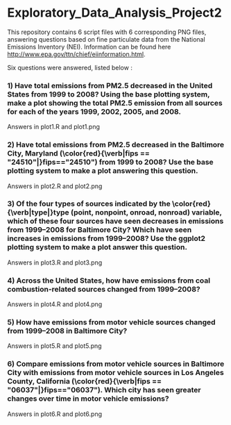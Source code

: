 # Exploratory_Data_Analysis_Project2

This repository contains 6 script files with 6 corresponding PNG files, answering questions based on fine particulate data from the  National Emissions Inventory (NEI). Information can be found here http://www.epa.gov/ttn/chief/eiinformation.html.

Six questions were answered, listed below :

### 1) Have total emissions from PM2.5 decreased in the United States from 1999 to 2008? Using the base plotting system, make a plot showing the total PM2.5 emission from all sources for each of the years 1999, 2002, 2005, and 2008.

Answers in plot1.R and plot1.png

### 2) Have total emissions from PM2.5 decreased in the Baltimore City, Maryland (\color{red}{\verb|fips == "24510"|}fips=="24510") from 1999 to 2008? Use the base plotting system to make a plot answering this question.

Answers in plot2.R and plot2.png

### 3) Of the four types of sources indicated by the \color{red}{\verb|type|}type (point, nonpoint, onroad, nonroad) variable, which of these four sources have seen decreases in emissions from 1999–2008 for Baltimore City? Which have seen increases in emissions from 1999–2008? Use the ggplot2 plotting system to make a plot answer this question.

Answers in plot3.R and plot3.png

### 4) Across the United States, how have emissions from coal combustion-related sources changed from 1999–2008?

Answers in plot4.R and plot4.png

### 5) How have emissions from motor vehicle sources changed from 1999–2008 in Baltimore City?

Answers in plot5.R and plot5.png

### 6) Compare emissions from motor vehicle sources in Baltimore City with emissions from motor vehicle sources in Los Angeles County, California (\color{red}{\verb|fips == "06037"|}fips=="06037"). Which city has seen greater changes over time in motor vehicle emissions?

Answers in plot6.R and plot6.png
